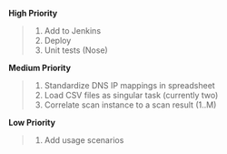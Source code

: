 **High Priority**
> 1. Add to Jenkins
> 2. Deploy
> 3. Unit tests (Nose)

**Medium Priority**
> 1. Standardize DNS IP mappings in spreadsheet
> 2. Load CSV files as singular task (currently two)
> 3. Correlate scan instance to a scan result (1..M)

**Low Priority**
> 1. Add usage scenarios
